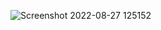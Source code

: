 ![Screenshot 2022-08-27 125152](https://user-images.githubusercontent.com/100489031/187027139-df5b889a-d530-4b89-afbf-a966eda9e0d9.png)
